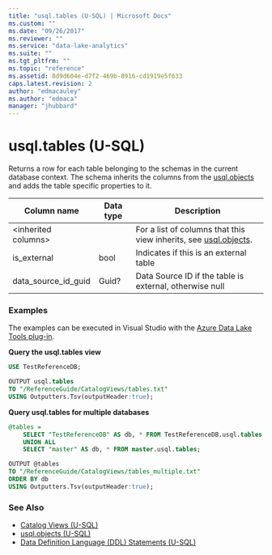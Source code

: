```yaml
---
title: "usql.tables (U-SQL) | Microsoft Docs"
ms.custom: ""
ms.date: "09/26/2017"
ms.reviewer: ""
ms.service: "data-lake-analytics"
ms.suite: ""
ms.tgt_pltfrm: ""
ms.topic: "reference"
ms.assetid: 8d9d604e-d7f2-469b-8916-cd1919e5f633
caps.latest.revision: 2
author: "edmacauley"
ms.author: "edmaca"
manager: "jhubbard"
---
```

# usql.tables (U-SQL)

Returns a row for each table belonging to the schemas in the current database context. The schema inherits the columns from the [usql.objects](usql-objects-u-sql.md) and adds the table specific properties to it.

Column name  |Data type  |Description  
---------|---------|---------
\<inherited columns>     |         |For a list of columns that this view inherits, see [usql.objects](usql-objects-u-sql.md).         
is_external     |bool         |Indicates if this is an external table         
data_source_id_guid     |Guid?         |Data Source ID if the table is external, otherwise null         


### Examples
The examples can be executed in Visual Studio with the [Azure Data Lake Tools plug-in](https://www.microsoft.com/download/details.aspx?id=49504). 


**Query the usql.tables view**
```sql
USE TestReferenceDB;

OUTPUT usql.tables
TO "/ReferenceGuide/CatalogViews/tables.txt"
USING Outputters.Tsv(outputHeader:true);
```

**Query usql.tables for multiple databases**
```sql
@tables =
    SELECT "TestReferenceDB" AS db, * FROM TestReferenceDB.usql.tables
    UNION ALL
    SELECT "master" AS db, * FROM master.usql.tables;

OUTPUT @tables
TO "/ReferenceGuide/CatalogViews/tables_multiple.txt"
ORDER BY db
USING Outputters.Tsv(outputHeader:true);
```

### See Also
* [Catalog Views (U-SQL)](catalog-views-u-sql.md)
* [usql.objects (U-SQL)](usql-objects-u-sql.md)
* [Data Definition Language (DDL) Statements (U-SQL)](data-definition-language-ddl-statements-u-sql.md)



